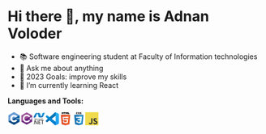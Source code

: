 <h1 align="left">Hi there 👋, my name is Adnan Voloder</h1>

<ul>
<li> 📚 Software engineering student at Faculty of Information technologies
<li> 💬 Ask me about anything </li>
 <li>📌 2023 Goals: improve my skills</li>
 <li>🌱 I’m currently learning React</li>
  </ul>

<b>Languages and Tools:
</b>
<br>

<img align="left" display="inline" src="https://raw.githubusercontent.com/devicons/devicon/d00d0969292a6569d45b06d3f350f463a0107b0d/icons/cplusplus/cplusplus-original.svg" alt="cplusplus" width="25" height="25" title="C++"/>

<!-- C# -->
<img  align="left" display="inline" src="https://raw.githubusercontent.com/devicons/devicon/d00d0969292a6569d45b06d3f350f463a0107b0d/icons/csharp/csharp-original.svg" alt="csharp" width="25" height="25" title="C#"/>

<!-- Dot Net -->
<img  align="left" display="inline" src="https://raw.githubusercontent.com/devicons/devicon/d00d0969292a6569d45b06d3f350f463a0107b0d/icons/dot-net/dot-net-original-wordmark.svg" alt="dotnet" width="25" height="25" title="Dot Net"/>

<img align="left" display="inline" alt="Visual Studio Code" width="26px" src="https://raw.githubusercontent.com/github/explore/80688e429a7d4ef2fca1e82350fe8e3517d3494d/topics/visual-studio-code/visual-studio-code.png" />
<img align="left" display="inline" alt="HTML5" width="26px" src="https://raw.githubusercontent.com/github/explore/80688e429a7d4ef2fca1e82350fe8e3517d3494d/topics/html/html.png"  />
<img align="left" display="inline"  alt="CSS3" width="26px" src="https://raw.githubusercontent.com/github/explore/80688e429a7d4ef2fca1e82350fe8e3517d3494d/topics/css/css.png" />
<img align="left" display="inline" alt="JavaScript" width="26px" src="https://raw.githubusercontent.com/github/explore/80688e429a7d4ef2fca1e82350fe8e3517d3494d/topics/javascript/javascript.png" />



